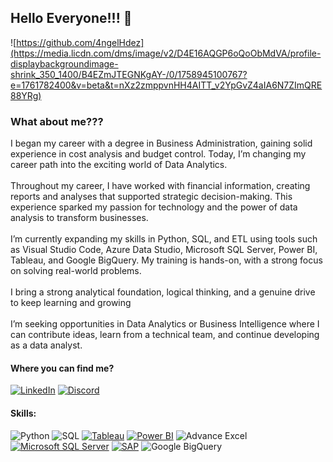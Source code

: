 ## Hello Everyone!!! 👋

<!--
**4ngelHdez/4ngelHdez** is a ✨ _special_ ✨ repository because its `README.md` (this file) appears on your GitHub profile.

Here are some ideas to get you started:

- 🔭 I’m currently working on ...
- 🌱 I’m currently learning ...
- 👯 I’m looking to collaborate on ...
- 🤔 I’m looking for help with ...
- 💬 Ask me about ...
- 📫 How to reach me: ...
- 😄 Pronouns: ...
- ⚡ Fun fact: ...
-->

![https://github.com/4ngelHdez](https://media.licdn.com/dms/image/v2/D4E16AQGP6oQoObMdVA/profile-displaybackgroundimage-shrink_350_1400/B4EZmJTEGNKgAY-/0/1758945100767?e=1761782400&v=beta&t=nXz2zmppvnHH4AITT_v2YpGvZ4aIA6N7ZImQRE88YRg)

### What about me???

I began my career with a degree in Business Administration, gaining solid experience in cost analysis and budget control. Today, I’m changing my career path into the exciting world of Data Analytics.<br>
<br>
Throughout my career, I have worked with financial information, creating reports and analyses that supported strategic decision-making. This experience sparked my passion for technology and the power of data analysis to transform businesses.<br>
<br>
I’m currently expanding my skills in Python, SQL, and ETL using tools such as Visual Studio Code, Azure Data Studio, Microsoft SQL Server, Power BI, Tableau, and Google BigQuery. My training is hands-on, with a strong focus on solving real-world problems.<br>
<br>
I bring a strong analytical foundation, logical thinking, and a genuine drive to keep learning and growing<br>
<br>
I’m seeking opportunities in Data Analytics or Business Intelligence where I can contribute ideas, learn from a technical team, and continue developing as a data analyst.<br>

#### Where you can find me?
[![LinkedIn](https://img.shields.io/badge/LinkedIn-Angel_Hernández_Sosa-0077B5?style=for-the-badge&logo=linkedin&logoColor=white&labelColor=101010)](https://www.linkedin.com/in/angel-hernandez-sosa/)
[![Discord](https://img.shields.io/badge/Discord-@4ngelhdez-007BFF?style=social&logo=discord&logoColor=007BFF)](https://discord.com/)

#### Skills:  

![Python](https://img.shields.io/badge/Python-FFD43B?style=flat&logo=python&logoColor=306998)
![SQL](https://img.shields.io/badge/SQL-1B1F23?style=flat&logo=postgresql&logoColor=00E5FF)
[![Tableau](https://custom-icon-badges.demolab.com/badge/Tableau-0176D3?logo=tableau&logoColor=fff)](#)
[![Power BI](https://custom-icon-badges.demolab.com/badge/Power%20BI-F1C912?logo=power-bi&logoColor=fff)](#)
![Advance Excel](https://img.shields.io/badge/Avance_Excel-3BCEAC?style=flat&logo=microsoft-excel&logoColor=1D3557)
[![Microsoft SQL Server](https://custom-icon-badges.demolab.com/badge/Microsoft%20SQL%20Server-CC2927?logo=mssqlserver-white&logoColor=white)](#)
[![SAP](https://img.shields.io/badge/SAP-0FAAFF?logo=sap&logoColor=fff)](#)
![Google BigQuery](https://img.shields.io/badge/Google%20BigQuery--green?style=flat&logo=googlebigquery&logoColor=white&labelColor=green&color=green)


